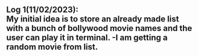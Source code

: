 Log 1(11/02/2023):\
My initial idea is to store an already made list with a bunch
of bollywood movie names and the user can play it in terminal.
-I am getting a random movie from list.
-